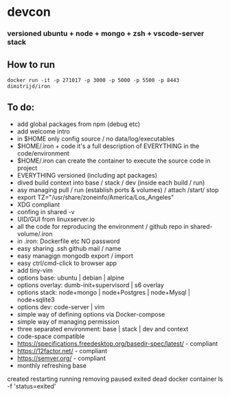 # devcon 
### versioned  ubuntu + node + mongo + zsh + vscode-server stack

## How to run

`docker run -it -p 271017 -p 3000 -p 5000 -p 5500 -p 8443 dimitrijd/iron`

## To do:
- add global packages from npm (debug etc)
- add welcome intro 
- in $HOME only config source / no data/log/executables
- $HOME/.iron + code it's a full description of EVERYTHING in the code/environment
- $HOME/.iron can create the container to execute the source code in project
- EVERYTHING versioned (including apt packages)
- dived build context into base / stack / dev (inside each build / run)
- asy managing pull / run (establish ports & volumes) / attach /start/ stop 
- export TZ="/usr/share/zoneinfo/America/Los_Angeles"
- XDG compliant
- confing in shared -v
- UID/GUI from linuxserver.io
- all the code for reproducing the environment / github repo in shared-volume/.iron
- in .iron:  Dockerfile etc NO password
- easy sharing .ssh github  mail / name
- easy managign mongodb export / import
- easy ctrl/cmd-click to browser app
- add tiny-vim
- options base: ubuntu | debian | alpine
- options overlay: dumb-init+supervisord | s6 overlay
- options stack: node+mongo | node+Postgres | node+Mysql | node+sqlite3
- options dev: code-server | vim 
- simple way of defining options via Docker-compose
- simple way of managing permission
- three separated environment: base | stack | dev and context 
- code-space compatible
- https://specifications.freedesktop.org/basedir-spec/latest/ - compliant
- https://12factor.net/ - compliant
- https://semver.org/ - compliant
- monthly refreshing base

created
restarting
running
removing
paused
exited
dead
docker container ls -f 'status=exited'
